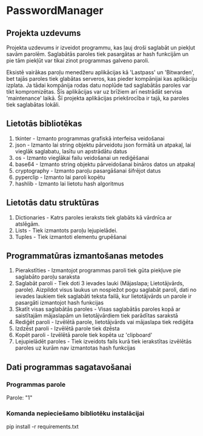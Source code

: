 # PasswordManager

## Projekta uzdevums

Projekta uzdevums ir izveidot programmu, kas ļauj droši saglabāt un piekļut savām parolēm. Saglabātās paroles tiek pasargātas ar hash funkcijām un pie tām piekļūt var tikai zinot programmas galveno paroli.  
  
Eksistē vairākas paroļu menedžeru aplikācijas kā 'Lastpass' un 'Bitwarden', bet tajās paroles tiek glabātas serveros, kas pieder kompānijai kas aplikāciju izplata. Ja tādai kompānija rodas datu noplūde tad saglabātās paroles var tikt kompromizētas. Šīs aplikācijas var uz brīžiem arī nestrādāt servisa 'maintenance' laikā. Šī projekta aplikācijas priekšrocība ir tajā, ka paroles tiek saglabātas lokāli.


## Lietotās bibliotēkas

1. tkinter - Izmanto programmas grafiskā interfeisa veidošanai
2. json - Izmanto lai string objektu pārveidotu json formātā un atpakaļ, lai vieglāk saglabatu, lasītu un apstrādātu datus
3. os - Izmanto vieglākai failu veidošanai un rediģēšanai
4. base64 - Izmanto string objektu pārveidošanai bināros datos un atpakaļ
5. cryptography - Izmanto paroļu pasargāšanai šifrējot datus
6. pyperclip - Izmanto lai paroli kopētu
7. hashlib - Izmanto lai lietotu hash algoritmus

## Lietotās datu struktūras

1. Dictionaries - Katrs paroles ieraksts tiek glabāts kā vārdnīca ar atslēgām.
2. Lists - Tiek izmantots paroļu lejupielādei.
3. Tuples - Tiek izmantoti elementu grupēšanai

## Programmatūras izmantošanas metodes

1. Pierakstīties - Izmantojot programmas paroli tiek gūta piekļuve pie saglabāto paroļu saraksta
2. Saglabāt paroli - Tiek doti 3 ievades lauki (Mājaslapa; Lietotājvārds, parole). Aizpildot visus laukus un nospiežot pogu saglabāt paroli, dati no ievades laukiem tiek saglabāti teksta failā, kur lietotājvārds un parole ir pasargāti izmantojot hash funkcijas
3. Skatīt visas saglabātās paroles - Visas saglabātās paroles kopā ar saistītajām mājaslapām un lietotājvārdiem tiek parādītas sarakstā
4. Rediģēt paroli - Izvēlētā parole, lietotājvārds vai mājaslapa tiek rediģēta
5. Izdzēst paroli - Izvēlētā parole tiek dzēsta
6. Kopēt paroli - Izvēlētā parole tiek kopēta uz 'clipboard'
7. Lejupielādēt paroles - Tiek izveidots fails kurā tiek ierakstītas izvēlētās paroles uz kurām nav izmantotas hash funkcijas

## Dati programmas sagatavošanai

### Programmas parole

Parole: "1"

### Komanda nepieciešamo bibliotēku instalācijai

pip install -r requirements.txt
